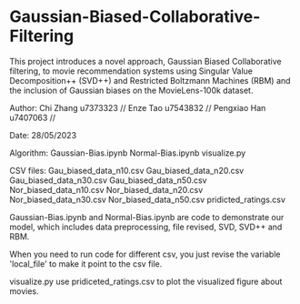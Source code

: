# Gaussian-Biased-Collaborative-Filtering
This project introduces a novel approach, Gaussian Biased Collaborative filtering, to movie recommendation systems using Singular Value Decomposition++ (SVD++) and Restricted Boltzmann Machines (RBM) and the inclusion of Gaussian biases on the MovieLens-100k dataset.


Author: Chi Zhang 	u7373323 //
	  Enze Tao  	u7543832 //
	  Pengxiao Han	u7407063 //

Date: 28/05/2023

Algorithm:	Gaussian-Bias.ipynb
		Normal-Bias.ipynb
		visualize.py

CSV files:	Gau_biased_data_n10.csv
		Gau_biased_data_n20.csv
		Gau_biased_data_n30.csv
		Gau_biased_data_n50.csv
		Nor_biased_data_n10.csv
		Nor_biased_data_n20.csv
		Nor_biased_data_n30.csv
		Nor_biased_data_n50.csv
		pridicted_ratings.csv

Gaussian-Bias.ipynb and Normal-Bias.ipynb are code to demonstrate our model, 
which includes data preprocessing, file revised, SVD, SVD++ and RBM.

When you need to run code for different csv, you just revise the variable 'local_file' to make it point to the csv file.

visualize.py use pridiceted_ratings.csv to plot the visualized figure about movies.
